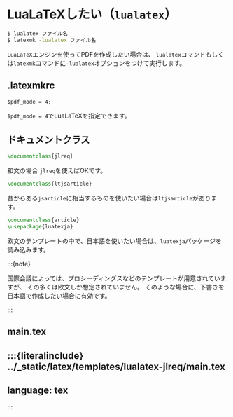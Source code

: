 # LuaLaTeXしたい（``lualatex``）

```bash
$ lualatex ファイル名
$ latexmk -lualatex ファイル名
```

``LuaLaTeX``エンジンを使ってPDFを作成したい場合は、
``lualatex``コマンドもしくは``latexmk``コマンドに``-lualatex``オプションをつけて実行します。

## .latexmkrc

```unixconfig
$pdf_mode = 4;
```

`$pdf_mode = 4`でLuaLaTeXを指定できます。

## ドキュメントクラス

```latex
\documentclass{jlreq}
```

和文の場合 `jlreq`を使えばOKです。

```latex
\documentclass{ltjsarticle}
```

昔からある`jsarticle`に相当するものを使いたい場合は`ltjsarticle`があります。

```latex
\documentclass{article}
\usepackage{luatexja}
```

欧文のテンプレートの中で、日本語を使いたい場合は、`luatexja`パッケージを読み込みます。

:::{note}

国際会議によっては、プロシーディングスなどのテンプレートが用意されていますが、
その多くは欧文しか想定されていません。
そのような場合に、下書きを日本語で作成したい場合に有効です。

:::

## main.tex

:::{literalinclude} ../_static/latex/templates/lualatex-jlreq/main.tex
---
language: tex
---
:::
